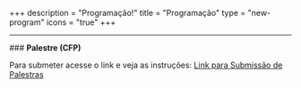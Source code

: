 +++
description = "Programação!"
title = "Programação"
type = "new-program"
icons = "true"
+++
<hr/>
### <b>Palestre (CFP)</b>

Para submeter acesse o link e veja as instruções: [Link para Submissão de Palestras](https://www.papercall.io/devopsdaysbelem2019)
